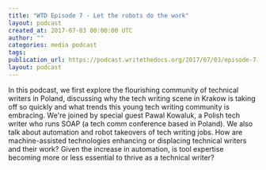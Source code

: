 ```yaml
---
title: "WTD Episode 7 - Let the robots do the work"
layout: podcast
created_at: 2017-07-03 00:00:00 UTC
author: ""
categories: media podcast
tags:
publication_url: https://podcast.writethedocs.org/2017/07/03/episode-7-machine-automation-and-poland/
layout: podcast
---
```


In this podcast, we first explore the flourishing community of technical writers in Poland, discussing why the tech writing scene in Krakow is taking off so quickly and what trends this young tech writing community is embracing. We're joined by special guest Pawal Kowaluk, a Polish tech writer who runs SOAP (a tech comm conference based in Poland). We also talk about automation and robot takeovers of tech writing jobs. How are machine-assisted technologies enhancing or displacing technical writers and their work? Given the increase in automation, is tool expertise becoming more or less essential to thrive as a technical writer?
